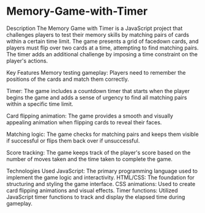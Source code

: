 # Memory-Game-with-Timer

Description
The Memory Game with Timer is a JavaScript project that challenges players to test their memory skills by matching pairs of cards within a certain time limit. The game presents a grid of facedown cards, and players must flip over two cards at a time, attempting to find matching pairs. The timer adds an additional challenge by imposing a time constraint on the player's actions.


Key Features
Memory testing gameplay: Players need to remember the positions of the cards and match them correctly.

Timer: The game includes a countdown timer that starts when the player begins the game and adds a sense of urgency to find all matching pairs within a specific time limit.

Card flipping animation: The game provides a smooth and visually appealing animation when flipping cards to reveal their faces.

Matching logic: The game checks for matching pairs and keeps them visible if successful or flips them back over if unsuccessful.

Score tracking: The game keeps track of the player's score based on the number of moves taken and the time taken to complete the game.


Technologies Used
JavaScript: The primary programming language used to implement the game logic and interactivity.
HTML/CSS: The foundation for structuring and styling the game interface.
CSS animations: Used to create card flipping animations and visual effects.
Timer functions: Utilized JavaScript timer functions to track and display the elapsed time during gameplay.
